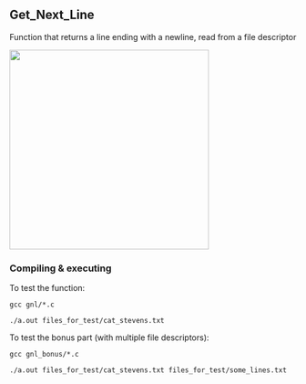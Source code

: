 ## Get_Next_Line

Function that returns a line ending with a newline, read from a file descriptor

<img src="resources/resources/final_mark.png" width="350" />

### Compiling & executing

To test the function:

`gcc gnl/*.c`

`./a.out files_for_test/cat_stevens.txt`

To test the bonus part (with multiple file descriptors):

`gcc gnl_bonus/*.c`

`./a.out files_for_test/cat_stevens.txt files_for_test/some_lines.txt`
